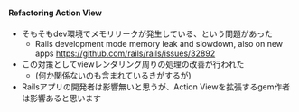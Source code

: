 #### Refactoring Action View

* そもそもdev環境でメモリリークが発生している、という問題があった
  * Rails development mode memory leak and slowdown, also on new apps https://github.com/rails/rails/issues/32892
* この対策としてviewレンダリング周りの処理の改善が行われた
  * (何か関係ないのも含まれているきがするが)
* Railsアプリの開発者は影響無いと思うが、Action Viewを拡張するgem作者は影響あると思います
